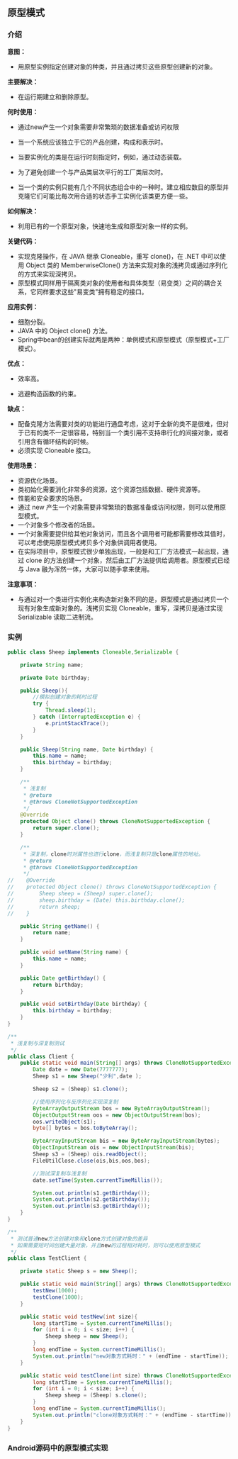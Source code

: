 ## 原型模式

### 介绍

**意图：**

- 用原型实例指定创建对象的种类，并且通过拷贝这些原型创建新的对象。

**主要解决：**

- 在运行期建立和删除原型。

**何时使用：** 

- 通过new产生一个对象需要非常繁琐的数据准备或访问权限

- 当一个系统应该独立于它的产品创建，构成和表示时。 
- 当要实例化的类是在运行时刻指定时，例如，通过动态装载。 
- 为了避免创建一个与产品类层次平行的工厂类层次时。 
- 当一个类的实例只能有几个不同状态组合中的一种时。建立相应数目的原型并克隆它们可能比每次用合适的状态手工实例化该类更方便一些。

**如何解决：**

- 利用已有的一个原型对象，快速地生成和原型对象一样的实例。

**关键代码：** 

- 实现克隆操作，在 JAVA 继承 Cloneable，重写 clone()，在 .NET 中可以使用 Object 类的 MemberwiseClone() 方法来实现对象的浅拷贝或通过序列化的方式来实现深拷贝。 
- 原型模式同样用于隔离类对象的使用者和具体类型（易变类）之间的耦合关系，它同样要求这些"易变类"拥有稳定的接口。

**应用实例：** 

- 细胞分裂。 
- JAVA 中的 Object clone() 方法。
- Spring中bean的创建实际就两是两种：单例模式和原型模式（原型模式+工厂模式）。

**优点：** 

- 效率高。 

- 逃避构造函数的约束。

**缺点：** 

- 配备克隆方法需要对类的功能进行通盘考虑，这对于全新的类不是很难，但对于已有的类不一定很容易，特别当一个类引用不支持串行化的间接对象，或者引用含有循环结构的时候。 
- 必须实现 Cloneable 接口。

**使用场景：** 

- 资源优化场景。 
- 类初始化需要消化非常多的资源，这个资源包括数据、硬件资源等。 
- 性能和安全要求的场景。 
- 通过 new 产生一个对象需要非常繁琐的数据准备或访问权限，则可以使用原型模式。 
- 一个对象多个修改者的场景。 
- 一个对象需要提供给其他对象访问，而且各个调用者可能都需要修改其值时，可以考虑使用原型模式拷贝多个对象供调用者使用。 
- 在实际项目中，原型模式很少单独出现，一般是和工厂方法模式一起出现，通过 clone 的方法创建一个对象，然后由工厂方法提供给调用者。原型模式已经与 Java 融为浑然一体，大家可以随手拿来使用。

**注意事项：**

- 与通过对一个类进行实例化来构造新对象不同的是，原型模式是通过拷贝一个现有对象生成新对象的。浅拷贝实现 Cloneable，重写，深拷贝是通过实现 Serializable 读取二进制流。

### 实例

```java
public class Sheep implements Cloneable,Serializable {

    private String name;

    private Date birthday;

    public Sheep(){
        //模拟创建对象的耗时过程
        try {
            Thread.sleep(1);
        } catch (InterruptedException e) {
            e.printStackTrace();
        }
    }

    public Sheep(String name, Date birthday) {
        this.name = name;
        this.birthday = birthday;
    }

    /**
     * 浅复制
     * @return
     * @throws CloneNotSupportedException
     */
    @Override
    protected Object clone() throws CloneNotSupportedException {
        return super.clone();
    }

    /**
     * 深复制，clone时对属性也进行clone，而浅复制只是clone属性的地址。
     * @return
     * @throws CloneNotSupportedException
     */
//    @Override
//    protected Object clone() throws CloneNotSupportedException {
//        Sheep sheep = (Sheep) super.clone();
//        sheep.birthday = (Date) this.birthday.clone();
//        return sheep;
//    }

    public String getName() {
        return name;
    }

    public void setName(String name) {
        this.name = name;
    }

    public Date getBirthday() {
        return birthday;
    }

    public void setBirthday(Date birthday) {
        this.birthday = birthday;
    }
}
```

```java
/**
 * 浅复制与深复制测试
 */
public class Client {
    public static void main(String[] args) throws CloneNotSupportedException, InterruptedException, IOException, ClassNotFoundException {
        Date date = new Date(7777777);
        Sheep s1 = new Sheep("少利",date );

        Sheep s2 = (Sheep) s1.clone();

        //使用序列化与反序列化实现深复制
        ByteArrayOutputStream bos = new ByteArrayOutputStream();
        ObjectOutputStream oos = new ObjectOutputStream(bos);
        oos.writeObject(s1);
        byte[] bytes = bos.toByteArray();

        ByteArrayInputStream bis = new ByteArrayInputStream(bytes);
        ObjectInputStream ois = new ObjectInputStream(bis);
        Sheep s3 = (Sheep) ois.readObject();
        FileUtilClose.close(ois,bis,oos,bos);

        //测试深复制与浅复制
        date.setTime(System.currentTimeMillis());

        System.out.println(s1.getBirthday());
        System.out.println(s2.getBirthday());
        System.out.println(s3.getBirthday());
    }
}
```

```java
/**
 * 测试普通new方法创建对象和clone方式创建对象的差异
 * 如果需要短时间创建大量对象，并且new的过程相对耗时，则可以使用原型模式
 */
public class TestClient {

    private static Sheep s = new Sheep();

    public static void main(String[] args) throws CloneNotSupportedException {
        testNew(1000);
        testClone(1000);
    }

    public static void testNew(int size){
        long startTime = System.currentTimeMillis();
        for (int i = 0; i < size; i++) {
            Sheep sheep = new Sheep();
        }
        long endTime = System.currentTimeMillis();
        System.out.println("new对象方式耗时：" + (endTime - startTime));
    }

    public static void testClone(int size) throws CloneNotSupportedException {
        long startTime = System.currentTimeMillis();
        for (int i = 0; i < size; i++) {
            Sheep sheep = (Sheep) s.clone();
        }
        long endTime = System.currentTimeMillis();
        System.out.println("clone对象方式耗时：" + (endTime - startTime));
    }
}
```

### Android源码中的原型模式实现